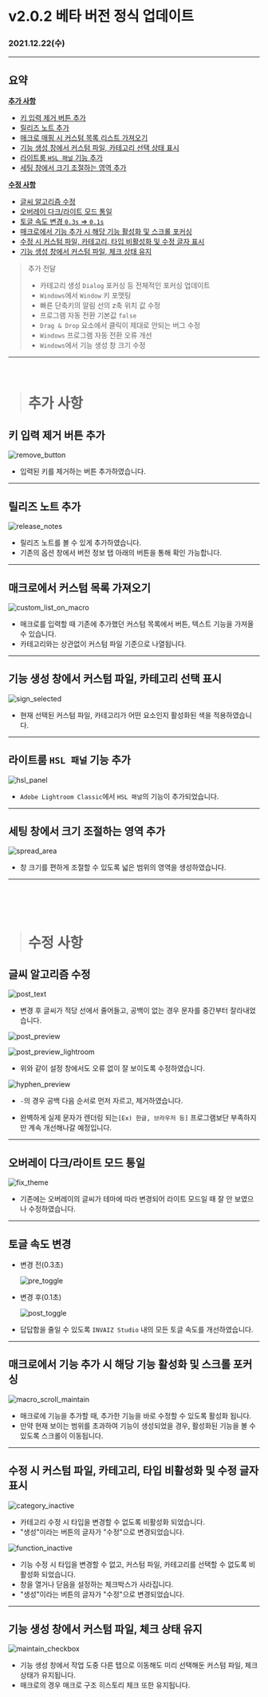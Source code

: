 # v2.0.2 베타 버전 정식 업데이트

### 2021.12.22(수)

---

## 요약

**[추가 사항](#추가-사항)**

- [키 입력 제거 버튼 추가](#키-입력-제거-버튼-추가)
- [릴리즈 노트 추가](#릴리즈-노트-추가)
- [매크로 매핑 시 커스텀 목록 리스트 가져오기](#매크로에서-커스텀-목록-가져오기)
- [기능 생성 창에서 커스텀 파일, 카테고리 선택 상태 표시](#기능-생성-창에서-커스텀-파일-카테고리-선택-표시)
- [라이트룸 `HSL 패널` 기능 추가](#라이트룸-hsl-패널-기능-추가)
- [세팅 창에서 크기 조절하는 영역 추가](#세팅-창에서-크기-조절하는-영역-추가)

**[수정 사항](#수정-사항)**

- [글씨 알고리즘 수정](#글씨-알고리즘-수정)
- [오버레이 다크/라이트 모드 통일](#오버레이-다크라이트-모드-통일)
- [토글 속도 변경 `0.3s` => `0.1s`](#토글-속도-변경)
- [매크로에서 기능 추가 시 해당 기능 활성화 및 스크롤 포커싱](#매크로에서-기능-추가-시-해당-기능-활성화-및-스크롤-포커싱)
- [수정 시 커스텀 파일, 카테고리, 타입 비활성화 및 수정 글자 표시](#수정-시-커스텀-파일-카테고리-타입-비활성화-및-수정-글자-표시)
- [기능 생성 창에서 커스텀 파일, 체크 상태 유지](#기능-생성-창에서-커스텀-파일-체크-상태-유지)

> 추가 전달
>
> - 카테고리 생성 `Dialog` 포커싱 등 전체적인 포커싱 업데이트
> - `Windows`에서 `Window` 키 포맷팅
> - 빠른 단축키의 알림 선의 z축 위치 값 수정
> - 프로그램 자동 전환 기본값 `false`
> - `Drag & Drop` 요소에서 클릭이 제대로 안되는 버그 수정
> - `Windows` 프로그램 자동 전환 오류 개선
> - `Windows`에서 기능 생성 창 크기 수정

---

<br />

> # 추가 사항

## 키 입력 제거 버튼 추가

![remove_button](../assets/v2.0.2/remove_button.gif)

- 입력된 키를 제거하는 버튼 추가하였습니다.

---

## 릴리즈 노트 추가

![release_notes](../assets/v2.0.2/release_notes.gif)

- 릴리즈 노트를 볼 수 있게 추가하였습니다.
- 기존의 옵션 창에서 버전 정보 탭 아래의 버튼을 통해 확인 가능합니다.

---

## 매크로에서 커스텀 목록 가져오기

![custom_list_on_macro](../assets/v2.0.2/custom_list_on_macro.gif)

- 매크로를 입력할 때 기존에 추가했던 커스텀 목록에서 버튼, 텍스트 기능을 가져올 수 있습니다.
- 카테고리와는 상관없이 커스텀 파일 기준으로 나열됩니다.

---

## 기능 생성 창에서 커스텀 파일, 카테고리 선택 표시

![sign_selected](../assets/v2.0.2/sign_selected.gif)

- 현재 선택된 커스텀 파일, 카테고리가 어떤 요소인지 활성화된 색을 적용하였습니다.

---

## 라이트룸 `HSL 패널` 기능 추가

![hsl_panel](../assets/v2.0.2/hsl_panel.png)

- `Adobe Lightroom Classic`에서 `HSL 패널`의 기능이 추가되었습니다.

---

## 세팅 창에서 크기 조절하는 영역 추가

![spread_area](../assets/v2.0.2/spread_area.gif)

- 창 크기를 편하게 조절할 수 있도록 넓은 범위의 영역을 생성하였습니다.

---

<br />
<br />
<br />

> # 수정 사항

## 글씨 알고리즘 수정

![post_text](../assets/v2.0.2/text/post_text.png)

- 변경 후 글씨가 적당 선에서 줄어들고, 공백이 없는 경우 문자를 중간부터 잘라내었습니다.

![post_preview](../assets/v2.0.2/text/post_preview.png)

![post_preview_lightroom](../assets/v2.0.2/text/post_preview_lightroom.png)

- 위와 같이 설정 창에서도 오류 없이 잘 보이도록 수정하였습니다.

![hyphen_preview](../assets/v2.0.2/text/hyphen_preview.gif)

- `-`의 경우 공백 다음 순서로 먼저 자르고, 제거하였습니다.

- 완벽하게 실제 문자가 렌더링 되는`[Ex) 한글, 브라우저 등]` 프로그램보단 부족하지만 계속 개선해나갈 예정입니다.

---

## 오버레이 다크/라이트 모드 통일

![fix_theme](../assets/v2.0.2/fix_theme.gif)

- 기존에는 오버레이의 글씨가 테마에 따라 변경되어 라이트 모드일 때 잘 안 보였으나 수정하였습니다.

---

## 토글 속도 변경

- 변경 전(0.3초)

  ![pre_toggle](../assets/v2.0.2/pre_toggle.gif)

- 변경 후(0.1초)

  ![post_toggle](../assets/v2.0.2/post_toggle.gif)

- 답답함을 줄일 수 있도록 `INVAIZ Studio` 내의 모든 토글 속도를 개선하였습니다.

---

## 매크로에서 기능 추가 시 해당 기능 활성화 및 스크롤 포커싱

![macro_scroll_maintain](../assets/v2.0.2/macro_scroll_maintain.gif)

- 매크로에 기능을 추가할 때, 추가한 기능을 바로 수정할 수 있도록 활성화 됩니다.
- 만약 현재 보이는 범위를 초과하여 기능이 생성되었을 경우, 활성화된 기능을 볼 수 있도록 스크롤이 이동됩니다.

---

## 수정 시 커스텀 파일, 카테고리, 타입 비활성화 및 수정 글자 표시

![category_inactive](../assets/v2.0.2/category_inactive.png)

- 카테고리 수정 시 타입을 변경할 수 없도록 비활성화 되었습니다.
- "생성"이라는 버튼의 글자가 "수정"으로 변경되었습니다.

![function_inactive](../assets/v2.0.2/function_inactive.png)

- 기능 수정 시 타입을 변경할 수 없고, 커스텀 파일, 카테고리를 선택할 수 없도록 비활성화 되었습니다.
- 창을 열거나 닫음을 설정하는 체크박스가 사라집니다.
- "생성"이라는 버튼의 글자가 "수정"으로 변경되었습니다.

---

## 기능 생성 창에서 커스텀 파일, 체크 상태 유지

![maintain_checkbox](../assets/v2.0.2/maintain_checkbox.gif)

- 기능 생성 창에서 작업 도중 다른 탭으로 이동해도 미리 선택해둔 커스텀 파일, 체크 상태가 유지됩니다.
- 매크로의 경우 매크로 구조 히스토리 체크 또한 유지됩니다.
